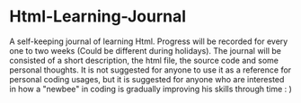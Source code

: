 # Html-Learning-Journal
A self-keeping journal of learning Html. Progress will be recorded for every one to two weeks (Could be different during holidays). The journal will be consisted of a short description, the html file, the source code and some personal thoughts. It is not suggested for anyone to use it as a reference for personal coding usages, but it is suggested for anyone who are interested in how a "newbee" in coding is gradually improving his skills through time : )
